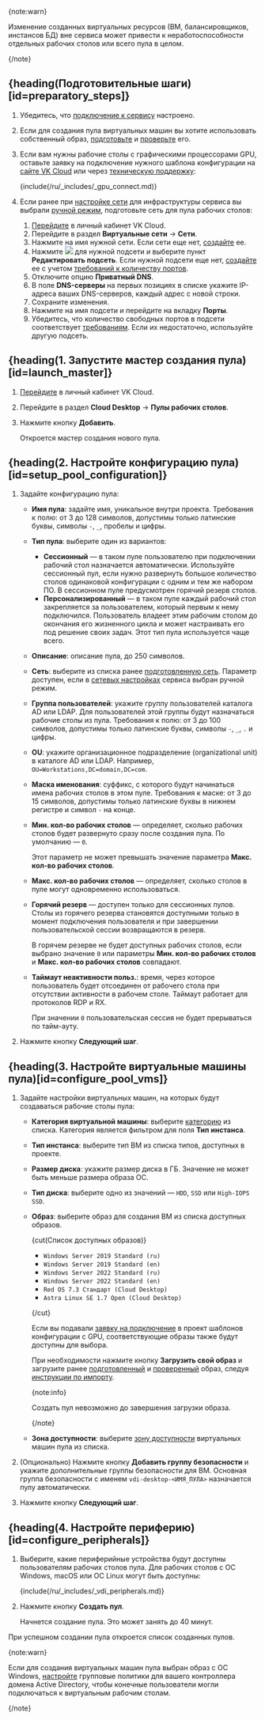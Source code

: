 {note:warn}

Изменение созданных виртуальных ресурсов (ВМ, балансировщиков, инстансов БД) вне сервиса может привести к неработоспособности отдельных рабочих столов или всего пула в целом.

{/note}

## {heading(Подготовительные шаги)[id=preparatory_steps]}

1. Убедитесь, что [подключение к сервису](../../config) настроено.
1. Если для создания пула виртуальных машин вы хотите использовать собственный образ, [подготовьте](/ru/computing/cloud-desktops/concepts/desktop-image) и [проверьте](/ru/computing/cloud-desktops/how-to-guides/check-desktop-image) его.
1. Если вам нужны рабочие столы с графическими процессорами GPU, оставьте заявку на подключение нужного шаблона конфигурации на [сайте VK Cloud](https://cloud.vk.com/cloud-gpu) или через [техническую поддержку](/ru/contacts):

    {include(/ru/_includes/_gpu_connect.md)}

1. Если ранее при [настройке сети](../../config/setup-net#setup_net) для инфраструктуры сервиса вы выбрали [ручной режим](../../../concepts/nets-config#manual_net_setup), подготовьте сеть для пула рабочих столов:

    1. [Перейдите](https://msk.cloud.vk.com/app) в личный кабинет VK Cloud.
    1. Перейдите в раздел **Виртуальные сети** → **Сети**.
    1. Нажмите на имя нужной сети. Если сети еще нет, [создайте](/ru/networks/vnet/instructions/net#sozdanie_seti) ее.
    1. Нажмите ![ ](/ru/assets/more-icon.svg "inline") для нужной подсети и выберите пункт **Редактировать подсеть**. Если нужной подсети еще нет, [создайте](/ru/networks/vnet/instructions/net#sozdanie_podseti) ее с учетом [требований к количеству портов](../../../concepts/nets-config#ports_number).
    1. Отключите опцию **Приватный DNS**.
    1. В поле **DNS-серверы** на первых позициях в списке укажите IP-адреса ваших DNS-серверов, каждый адрес с новой строки.
    1. Сохраните изменения.
    1. Нажмите на имя подсети и перейдите на вкладку **Порты**.
    1. Убедитесь, что количество свободных портов в подсети соответствует [требованиям](../../../concepts/nets-config#ports_number). Если их недостаточно, используйте другую подсеть.

## {heading(1. Запустите мастер создания пула)[id=launch_master]}

1. [Перейдите](https://msk.cloud.vk.com/app) в личный кабинет VK Cloud.
1. Перейдите в раздел **Cloud Desktop** → **Пулы рабочих столов**.
1. Нажмите кнопку **Добавить**.

   Откроется мастер создания нового пула.

## {heading(2. Настройте конфигурацию пула)[id=setup_pool_configuration]}

1. Задайте конфигурацию пула:

    - **Имя пула**: задайте имя, уникальное внутри проекта. Требования к полю: от 3 до 128 символов, допустимы только латинские буквы, символы `-`, `_`, пробелы и цифры.
    - **Тип пула**: выберите один из вариантов:

        - **Сессионный** — в таком пуле пользователю при подключении рабочий стол назначается автоматически. Используйте сессионный пул, если нужно развернуть большое количество столов одинаковой конфигурации с одним и тем же набором ПО. В сессионном пуле предусмотрен горячий резерв столов.
        - **Персонализированный** — в таком пуле каждый рабочий стол закрепляется за пользователем, который первым к нему подключился. Пользователь владеет этим рабочим столом до окончания его жизненного цикла и может настраивать его под решение своих задач. Этот тип пула используется чаще всего.

    - **Описание**: описание пула, до 250 символов.
    - **Сеть**: выберите из списка ранее [подготовленную сеть](#preparatory_steps). Параметр доступен, если в [сетевых настройках](../../config/setup-net#setup_net) сервиса выбран ручной режим.
    - **Группа пользователей**: укажите группу пользователей каталога AD или LDAP. Для пользователей этой группы будут назначаться рабочие столы из пула. Требования к полю: от 3 до 100 символов, допустимы только латинские буквы, символы `-`, `_`, `.` и цифры.
    - **OU**: укажите организационное подразделение (organizational unit) в каталоге AD или LDAP. Например, `OU=Workstations,DC=domain,DC=com`.
    - **Маска именования**: суффикс, с которого будут начинаться имена рабочих столов в этом пуле. Требования к маске: от 3 до 15 символов, допустимы только латинские буквы в нижнем регистре и символ `-` на конце.
    - **Мин. кол-во рабочих столов** — определяет, сколько рабочих столов будет развернуто сразу после создания пула. По умолчанию — `0`.

      Этот параметр не может превышать значение параметра **Макс. кол-во рабочих столов**.

    - **Макс. кол-во рабочих столов** — определяет, сколько столов в пуле могут одновременно использоваться.
    - **Горячий резерв** — доступен только для сессионных пулов. Столы из горячего резерва становятся доступными только в момент подключения пользователя и при завершении пользовательской сессии возвращаются в резерв.

      В горячем резерве не будет доступных рабочих столов, если выбрано значение `0` или параметры **Мин. кол-во рабочих столов** и **Макс. кол-во рабочих столов** совпадают.

    - **Таймаут неактивности польз.**: время, через которое пользователь будет отсоединен от рабочего стола при отсутствии активности в рабочем столе. Таймаут работает для протоколов RDP и RX.

      При значении `0` пользовательская сессия не будет прерываться по тайм-ауту.

1. Нажмите кнопку **Следующий шаг**.

## {heading(3. Настройте виртуальные машины пула)[id=configure_pool_vms]}

1. Задайте настройки виртуальных машин, на которых будут создаваться рабочие столы пула:

    - **Категория виртуальной машины**: выберите [категорию](/ru/computing/iaas/concepts/vm/flavor) из списка. Категория является фильтром для поля **Тип инстанса**.
    - **Тип инстанса**: выберите тип ВМ из списка типов, доступных в проекте.
    - **Размер диска**: укажите размер диска в ГБ. Значение не может быть меньше размера образа ОС.
    - **Тип диска**: выберите одно из значений — `HDD`, `SSD` или `High-IOPS SSD`.
    - **Образ**: выберите образ для создания ВМ из списка доступных образов.

      {cut(Список доступных образов)}

      - `Windows Server 2019 Standard (ru)`
      - `Windows Server 2019 Standard (en)`
      - `Windows Server 2022 Standard (ru)`
      - `Windows Server 2022 Standard (en)`
      - `Red OS 7.3 Стандарт (Cloud Desktop)`
      - `Astra Linux SE 1.7 Орел (Cloud Desktop)`

      {/cut}

      Если вы подавали [заявку на подключение](#preparatory_steps) в проект шаблонов конфигурации с GPU, соответствующие образы также будут доступны для выбора.

      При необходимости нажмите кнопку **Загрузить свой образ** и загрузите ранее [подготовленный](/ru/computing/cloud-desktops/concepts/desktop-image) и [проверенный](/ru/computing/cloud-desktops/how-to-guides/check-desktop-image) образ, следуя [инструкции по импорту](/ru/computing/iaas/instructions/images/images-manage#import_obraza).

      {note:info}

      Создать пул невозможно до завершения загрузки образа.

      {/note}

    - **Зона доступности**: выберите [зону доступности](/ru/intro/start/concepts/architecture#az) виртуальных машин пула из списка.

1. (Опционально) Нажмите кнопку **Добавить группу безопасности** и укажите дополнительные группы безопасности для ВМ. Основная группа безопасности с именем `vdi-desktop-<ИМЯ_ПУЛА>` назначается пулу автоматически.
1. Нажмите кнопку **Следующий шаг**.

## {heading(4. Настройте периферию)[id=configure_peripherals]}

1. Выберите, какие периферийные устройства будут доступны пользователям рабочих столов пула. Для рабочих столов с ОС Windows, macOS или ОС Linux могут быть доступны:

   {include(/ru/_includes/_vdi_peripherals.md)}

1. Нажмите кнопку **Создать пул**.

   Начнется создание пула. Это может занять до 40 минут.

При успешном создании пула откроется список созданных пулов.

{note:warn}

Если для создания виртуальных машин пула выбран образ с ОС Windows, [настройте](../../group-policies) групповые политики для вашего контроллера домена Active Directory, чтобы конечные пользователи могли подключаться к виртуальным рабочим столам.

{/note}
